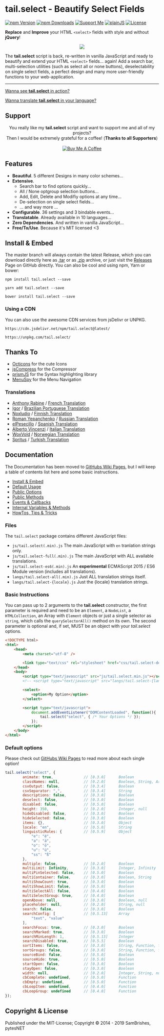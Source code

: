 tail.select - Beautify Select Fields
====================================
[![npm Version](https://s.pytes.me/47a6bf48)](https://s.pytes.me/2a8c886a)
[![npm Downloads](https://s.pytes.me/f678004c)](https://s.pytes.me/2a8c886a)
[![Support Me](https://s.pytes.me/4a1717aa)](https://buymeacoffee.com/pytesNET)
[![plainJS](https://s.pytes.me/cb2d2d94)](https://s.pytes.me/21d65dff)
[![License](https://s.pytes.me/8257ac72)](LICENSE.md)

**Replace** and **Improve** your HTML `<select>` fields with style and without **jQuery**!

<p align="center" style="text-align:center"><a href="https://github.pytes.net/tail.select">
<img src="https://repository-images.githubusercontent.com/150568173/e3ebbd80-a27d-11e9-9da1-c6caa6484bcc" style="width:auto;max-width:640px;" />
</a></p>

The **tail.select** script is back, re-written in vanilla JavaScript and ready to beautify and 
extend your HTML `<select>` fields... again! Add a search bar, multi-selection utilities (such as 
select all or none buttons), deselectability on single select fields, a perfect design and many 
more user-friendly functions to your web-application.

----------------------------

[Wanna see **tail.select** in action?](https://github.pytes.net/tail.select)

[Wanna translate **tail.select** in your language?](https://github.com/pytesNET/tail.select/wiki/Help-Translating)

Support
-------
<p align="center" atyle="text-align:center">
You really like my <b>tail.select</b> script and want to support me and all of my projects?<br/>
Then I would be extremely grateful for a coffee! (<b>Thanks to all Supporters</b>)<br/><br/>
<a href="https://www.buymeacoffee.com/pytesNET"><img src="https://www.buymeacoffee.com/assets/img/custom_images/orange_img.png" alt="Buy Me A Coffee" title="Buy Me A Coffee" /></a>
</p>

Features
--------
-   **Beautiful**. 5 different Designs in many color schemes...
-   **Extensive**.
    -   Search bar to find options quickly...
    -   All / None optgroup selection buttons...
    -   Add, Edit, Delete and Modifiy options at any time...
    -   De-selection on single select fields...
    -   ... and way more ...
-   **Configurable**. 36 settings and 3 bindable events...
-   **Translatable**. Already available in 10 languages...
-   **Zero Dependencies**. And written in vanilla JavaScript...
-   **Free/To/Use**. Because it's MIT licensed <3

Install & Embed
---------------
The master branch will always contain the latest Release, which you can download directly here
as [.tar](https://github.com/pytesNET/tail.select/tarball/master) or as [.zip](https://github.com/pytesNET/tail.select/zipball/master)
archive, or just visit the [Releases](https://github.com/pytesNET/tail.select/releases) Page
on GitHub directly. You can also be cool and using npm, Yarn or bower:

```markup
npm install tail.select --save
```

```markup
yarn add tail.select --save
```

```markup
bower install tail.select --save
```

### Using a CDN
You can also use the awesome CDN services from jsDelivr or UNPKG.

```markup
https://cdn.jsdelivr.net/npm/tail.select@latest/
```

```markup
https://unpkg.com/tail.select/
```

Thanks To
---------
-   [Octicons](https://octicons.github.com/) for the cute Icons
-   [jsCompress](https://jscompress.com/) for the Compressor
-   [prismJS](https://prismjs.com) for the Syntax highlighting library
-   [MenuSpy](https://github.com/lcdsantos/menuspy) for the Menu Navigation

### Translations
-   [Anthony Rabine](https://github.com/arabine) / [French Translation](https://github.com/pytesNET/tail.select/issues/11)
-   [Igor](https://github.com/igorcm) / [Brazilian Portuguese Translation](https://github.com/pytesNET/tail.select/pull/34)
-   [Noxludio](https://github.com/noxludio) / [Finnish Translation](https://github.com/pytesNET/tail.select/pull/35)
-   [Roman Yepanchenko](https://github.com/tizis) / [Russian Translation](https://github.com/pytesNET/tail.select/issues/38)
-   [elPesecillo](https://github.com/elPesecillo) / [Spanish Translation](https://github.com/pytesNET/tail.select/issues/41)
-   [Alberto Vincenzi](https://github.com/albertovincenzi) / [Italian Translation](https://github.com/pytesNET/tail.select/issues/43)
-   [WoxVold](https://github.com/woxwold) / [Norwegian Translation](https://github.com/pytesNET/tail.select/issues/45)
-   [Spritus](https://github.com/spritus) / [Turkish Translation](https://github.com/pytesNET/tail.select/issues/48)

Documentation
-------------
The Documentation has been moved to [GitHubs Wiki Pages](https://github.com/pytesNET/tail.select/wiki),
but I will keep a table of contents list here and some basic instructions.

-   [Install & Embed](https://www.github.com/pytesNET/tail.select/wiki/instructions)
-   [Default Usage](https://www.github.com/pytesNET/tail.select/wiki/default-usage)
-   [Public Options](https://www.github.com/pytesNET/tail.select/wiki/public-options)
-   [Public Methods](https://www.github.com/pytesNET/tail.select/wiki/public-methods)
-   [Events & Callbacks](https://www.github.com/pytesNET/tail.select/wiki/events-callbacks)
-   [Internal Variables & Methods](https://www.github.com/pytesNET/tail.select/wiki/internal)
-   [HowTos, Tips & Tricks](https://www.github.com/pytesNET/tail.select/wiki/How-Tos)

### Files
The `tail.select` package contains different JavaScript files:

-   `js/tail.select(.min).js` The main JavaScript with `en` tranlation strings only.
-   `js/tail.select-full(.min).js` The main JavaScript with ALL available translations.
-   `js/tail.select-es6(.min).js` An **experimental** ECMAScript 2015 / ES6 Module version (includes all translations).
-   `langs/tail.select-all(.min).js` Just ALL translation strings itself.
-   `langs/tail.select-{locale}.js` Just the {locale} translation strings.

### Basic Instructions
You can pass up to 2 arguments to the **tail.select** constructor, the first parameter is required
and need to be an `Element`, a `NodeList`, a `HTMLCollection`, an Array with `Element` objects or
just a single selector as `string`, which calls the `querySelectorAll()` method on its own. The
second parameter is optional and, if set, MUST be an object with your *tail.select* options.

```html
<!DOCTYPE html>
<html>
    <head>
        <meta charset="utf-8" />

        <link type="text/css" rel="stylesheet" href="css/tail.select-default.css" />
    </head>
    <body>
        <script type="text/javascript" src="js/tail.select.min.js"></script>
        <!-- <script type="text/javascript" src="langs/tail.select-{lang}.js"></script> -->

        <select>
            <option>My Option</option>
        </select>

        <script type="text/javascript">
            document.addEventListener("DOMContentLoaded", function(){
                tail.select("select", { /* Your Options */ });
            });
        </script>
    </body>
</html>
```

### Default options
Please check out [GitHubs Wiki Pages](https://github.com/pytesNET/tail.select/wiki) to read more
about each single option!

```javascript
tail.select("select", {
        animate: true,              // [0.3.0]      Boolean
        classNames: null,           // [0.2.0]      Boolean, String, Array, null
        csvOutput: false,           // [0.3.4]      Boolean
        csvSeparator: ",",          // [0.3.4]      String
        descriptions: false,        // [0.3.0]      Boolean
        deselect: false,            // [0.3.0]      Boolean
        disabled: false,            // [0.5.0]      Boolean
        height: 350,                // [0.2.0]      Integer, null
        hideDisabled: false,        // [0.3.0]      Boolean
        hideSelected: false,        // [0.3.0]      Boolean
        items: {},                  // [0.3.0]      Object
        locale: "en",               // [0.5.0]      String
        linguisticRules: {          // [0.5.9]      Object
            "е": "ё",
            "a": "ä",
            "o": "ö",
            "u": "ü",
            "ss": "ß"
        },
        multiple: false,            // [0.2.0]      Boolean
        multiLimit: Infinity,       // [0.3.0]      Integer, Infinity
        multiPinSelected: false,    // [0.5.0]      Boolean
        multiContainer: false,      // [0.3.0]      Boolean, String
        multiShowCount: true,       // [0.3.0]      Boolean
        multiShowLimit: false,      // [0.5.0]      Boolean
        multiSelectAll: false,      // [0.4.0]      Boolean
        multiSelectGroup: true,     // [0.4.0]      Boolean
        openAbove: null,            // [0.3.0]      Boolean, null
        placeholder: null,          // [0.2.0]      String, null
        search: false,              // [0.3.0]      Boolean
        searchConfig: [             // [0.5.13]     Array
            "text", "value"
        ],
        searchFocus: true,          // [0.3.0]      Boolean
        searchMarked: true,         // [0.3.0]      Boolean
        searchMinLength: 1,         // [0.5.13]     Integer
        searchDisabled: true,       // [0.5.5]      Boolean
        sortItems: false,           // [0.3.0]      String, Function, false
        sortGroups: false,          // [0.3.0]      String, Function, false
        sourceBind: false,          // [0.5.0]      Boolean
        sourceHide: true,           // [0.5.0]      Boolean
        startOpen: false,           // [0.3.0]      Boolean
        stayOpen: false,            // [0.3.0]      Boolean
        width: null,                // [0.2.0]      Integer, String, null
        cbComplete: undefined,      // [0.5.0]      Function
        cbEmpty: undefined,         // [0.5.0]      Function
        cbLoopItem: undefined,      // [0.4.0]      Function
        cbLoopGroup: undefined      // [0.4.0]      Function
});
```

Copyright & License
-------------------
Published under the MIT-License; Copyright &copy; 2014 - 2019 SamBrishes, pytesNET
